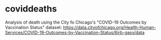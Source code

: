# coviddeaths
Analysis of death using the City fo Chicago's "COVID-19 Outcomes by Vaccination Status" dataset: https://data.cityofchicago.org/Health-Human-Services/COVID-19-Outcomes-by-Vaccination-Status/6irb-gasv/data 
